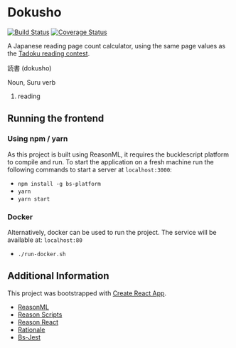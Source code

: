 # Dokusho 

[![Build Status](https://travis-matrix-badges.herokuapp.com/repos/RawToast/dokusho/branches/master/1)](https://travis-ci.org/RawToast/dokusho)
[![Coverage Status](https://coveralls.io/repos/github/RawToast/dokusho/badge.svg)](https://coveralls.io/github/RawToast/dokusho)

A Japanese reading page count calculator, using the same page values as the [Tadoku reading contest](http://readmod.com).

読書 (dokusho)

Noun, Suru verb

1. reading

## Running the frontend

### Using npm / yarn

As this project is built using ReasonML, it requires the bucklescript platform to compile and run. To start the application on a fresh machine run the following commands to start a server at `localhost:3000`:

* `npm install -g bs-platform`
* `yarn`
* `yarn start`

### Docker

Alternatively, docker can be used to run the project. The service will be available at: `localhost:80`

* `./run-docker.sh`

## Additional Information

This project was bootstrapped with [Create React App](https://github.com/facebookincubator/create-react-app).

* [ReasonML](https://reasonml.github.io/)
* [Reason Scripts](https://github.com/reasonml-community/reason-scripts)
* [Reason React](https://reasonml.github.io/reason-react/)
* [Rationale](https://github.com/jonlaing/rationale)
* [Bs-Jest](https://github.com/glennsl/bs-jest)
